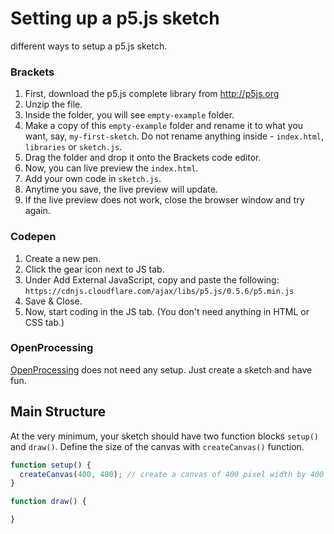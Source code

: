 
# Setting up a p5.js sketch
different ways to setup a p5.js sketch.

### Brackets
1. First, download the p5.js complete library from http://p5js.org
1. Unzip the file.
1. Inside the folder, you will see `empty-example` folder.
1. Make a copy of this `empty-example` folder and rename it to what you want, say, `my-first-sketch`. Do not rename anything inside - `index.html`, `libraries` or `sketch.js`.
1. Drag the folder and drop it onto the Brackets code editor.
1. Now, you can live preview the `index.html`.
1. Add your own code in `sketch.js`.
1. Anytime you save, the live preview will update.
1. If the live preview does not work, close the browser window and try again.


### Codepen
1. Create a new pen.
1. Click the gear icon next to JS tab.
1. Under Add External JavaScript, copy and paste the following:
  `https://cdnjs.cloudflare.com/ajax/libs/p5.js/0.5.6/p5.min.js`
1. Save & Close.
1. Now, start coding in the JS tab. (You don't need anything in HTML or CSS tab.)

### OpenProcessing
[OpenProcessing](https://www.openprocessing.org) does not need any setup. Just create a sketch and have fun.

## Main Structure
At the very minimum, your sketch should have two function blocks `setup()` and `draw()`. Define the size of the canvas with `createCanvas()` function.
```js
function setup() {
  createCanvas(400, 400); // create a canvas of 400 pixel width by 400 pixel height.
}

function draw() {

}
```



